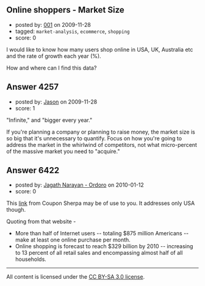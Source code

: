 ## Online shoppers - Market Size

- posted by: [001](https://stackexchange.com/users/-1/1705-001) on 2009-11-28
- tagged: `market-analysis`, `ecommerce`, `shopping`
- score: 0

I would like to know how many users shop online in USA, UK, Australia etc and the rate of growth each year (%).

How and where can I find this data?



## Answer 4257

- posted by: [Jason](https://stackexchange.com/users/-1/2-jason) on 2009-11-28
- score: 1

"Infinite," and "bigger every year."

If you're planning a company or planning to raise money, the market size is so big that it's unnecessary to quantify.  Focus on how you're going to address the market in the whirlwind of competitors, not what micro-percent of the massive market  you need to "acquire."


## Answer 6422

- posted by: [Jagath Narayan - Ordoro](https://stackexchange.com/users/-1/1975-jagath-narayan-ordoro) on 2010-01-12
- score: 0

<p>This <a href="http://www.couponsherpa.com/ask-coupon-sherpa/30-top-online-shopping-trends/" rel="nofollow">link</a> from Coupon Sherpa may be of use to you. It addresses only USA though. </p>

<p>Quoting from that website -</p>

<ul>
<li>More than half of Internet users -- totaling $875 million Americans -- make at least one online purchase per month.</li>
<li>Online shopping is forecast to reach $329 billion by 2010 -- increasing to 13 percent of all retail sales and encompassing almost half of all households.</li>
</ul>




---

All content is licensed under the [CC BY-SA 3.0 license](https://creativecommons.org/licenses/by-sa/3.0/).
